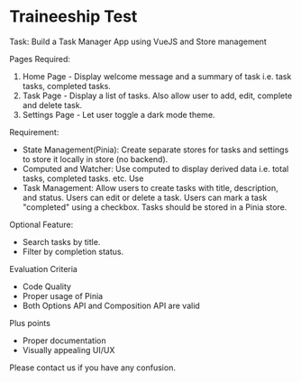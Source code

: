 # Traineeship Test

Task: Build a Task Manager App using VueJS and Store management

Pages Required:
1. Home Page - Display welcome message and a summary of task i.e. task tasks, completed tasks.
2. Task Page - Display a list of tasks. Also allow user to add, edit, complete and delete task.
3. Settings Page - Let user toggle a dark mode theme.

Requirement:
- State Management(Pinia):
  Create separate stores for tasks and settings to store it locally in store (no backend).
- Computed and Watcher:
  Use computed to display derived data i.e. total tasks, completed tasks. etc.
  Use 
- Task Management:
  Allow users to create tasks with title, description, and status.
  Users can edit or delete a task.
  Users can mark a task "completed" using a checkbox.
  Tasks should be stored in a Pinia store.
  
Optional Feature:
- Search tasks by title.
- Filter by completion status.

Evaluation Criteria
- Code Quality
- Proper usage of Pinia
- Both Options API and Composition API are valid

Plus points
- Proper documentation
- Visually appealing UI/UX

Please contact us if you have any confusion.
